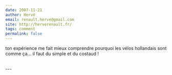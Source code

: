 ```yaml
---
date: 2007-11-21
author: Hervé
email: renault.herve@gmail.com
site: http://herverenault.fr/
tags: comment
permalink: false
---
```


<p>ton expérience me fait mieux comprendre pourquoi les vélos hollandais sont comme ça... il faut du simple et du costaud !<br />
<br />
</p>
---